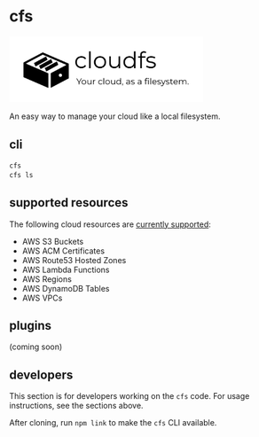 # cfs

<img src="logo.svg" width="350px">

An easy way to manage your cloud like a local filesystem.

## cli

```sh
cfs
cfs ls
```

## supported resources

The following cloud resources are [currently supported](./src/resources/):

- AWS S3 Buckets
- AWS ACM Certificates
- AWS Route53 Hosted Zones
- AWS Lambda Functions
- AWS Regions
- AWS DynamoDB Tables
- AWS VPCs

## plugins

(coming soon)

## developers

This section is for developers working on the `cfs` code. For usage instructions, see the sections above.

After cloning, run `npm link` to make the `cfs` CLI available.
